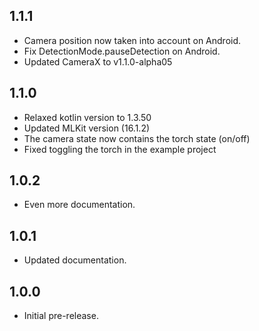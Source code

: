 ## 1.1.1

* Camera position now taken into account on Android.
* Fix DetectionMode.pauseDetection on Android.
* Updated CameraX to v1.1.0-alpha05

## 1.1.0
* Relaxed kotlin version to 1.3.50
* Updated MLKit version (16.1.2)
* The camera state now contains the torch state (on/off)
* Fixed toggling the torch in the example project

## 1.0.2

* Even more documentation.

## 1.0.1

* Updated documentation.

## 1.0.0

* Initial pre-release.
